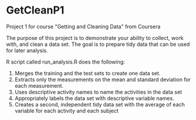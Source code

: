 GetCleanP1
==========

Project 1 for course "Getting and Cleaning Data" from Coursera

The purpose of this project is to demonstrate your ability to collect, work with, and clean a data set.
The goal is to prepare tidy data that can be used for later analysis.

R script called run_analysis.R does the following:
1. Merges the training and the test sets to create one data set.
2. Extracts only the measurements on the mean and standard deviation for each measurement. 
3. Uses descriptive activity names to name the activities in the data set
4. Appropriately labels the data set with descriptive variable names. 
5. Creates a second, independent tidy data set with the average of each variable for each activity and each subject

